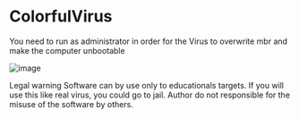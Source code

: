 # ColorfulVirus

You need to run as administrator in order for the Virus to overwrite mbr and make the computer unbootable

![image](https://user-images.githubusercontent.com/54809176/185961311-4b19b206-61eb-4d31-9cc5-dd18098630bf.png)

Legal warning
Software can by use only to educationals targets. If you will use this like real virus, you could go to jail. Author do not responsible for the misuse of the software by others.

